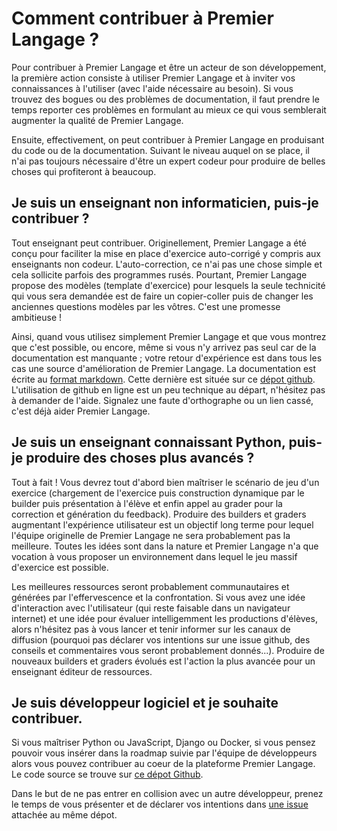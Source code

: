 # Comment contribuer à Premier Langage ?


Pour contribuer à Premier Langage et être un acteur de son
développement, la première action consiste à utiliser Premier Langage
et à inviter vos connaissances à l'utiliser (avec l'aide nécessaire au
besoin). Si vous trouvez des bogues ou des problèmes de documentation,
il faut prendre le temps reporter ces problèmes en formulant au mieux
ce qui vous semblerait augmenter la qualité de Premier Langage.


Ensuite, effectivement, on peut contribuer à Premier Langage en
produisant du code ou de la documentation. Suivant le niveau auquel on
se place, il n'ai pas toujours nécessaire d'être un expert codeur pour
produire de belles choses qui profiteront à beaucoup.


## Je suis un enseignant non informaticien, puis-je contribuer ?


Tout enseignant peut contribuer. Originellement, Premier Langage a été
conçu pour faciliter la mise en place d'exercice auto-corrigé y
compris aux enseignants non codeur. L'auto-correction, ce n'ai pas une
chose simple et cela sollicite parfois des programmes rusés. Pourtant,
Premier Langage propose des modèles (template d'exercice) pour lesquels
la seule technicité qui vous sera demandée est de faire un
copier-coller puis de changer les anciennes questions modèles par les
vôtres. C'est une promesse ambitieuse !


Ainsi, quand vous utilisez simplement Premier Langage et que vous
montrez que c'est possible, ou encore, même si vous n'y arrivez pas
seul car de la documentation est manquante ; votre retour d'expérience
est dans tous les cas une source d'amélioration de Premier Langage. La
documentation est écrite au [format
markdown](https://fr.wikipedia.org/wiki/Markdown). Cette dernière est
située sur ce [dépot
github](https://github.com/PremierLangage/premierlangage-doc). L'utilisation
de github en ligne est un peu technique au départ, n'hésitez pas à
demander de l'aide. Signalez une faute d'orthographe ou un lien cassé,
c'est déjà aider Premier Langage.


## Je suis un enseignant connaissant Python, puis-je produire des choses plus avancés ?


Tout à fait ! Vous devrez tout d'abord bien maîtriser le scénario de
jeu d'un exercice (chargement de l'exercice puis construction
dynamique par le builder puis présentation à l'élève et enfin appel au
grader pour la correction et génération du feedback). Produire des
builders et graders augmentant l'expérience utilisateur est un
objectif long terme pour lequel l'équipe originelle de Premier Langage
ne sera probablement pas la meilleure. Toutes les idées sont dans la
nature et Premier Langage n'a que vocation à vous proposer un
environnement dans lequel le jeu massif d'exercice est possible.


Les meilleures ressources seront probablement communautaires et
générées par l'effervescence et la confrontation. Si vous avez une
idée d'interaction avec l'utilisateur (qui reste faisable dans un
navigateur internet) et une idée pour évaluer intelligemment les
productions d'élèves, alors n'hésitez pas à vous lancer et tenir
informer sur les canaux de diffusion (pourquoi pas déclarer vos
intentions sur une issue github, des conseils et commentaires vous
seront probablement donnés...). Produire de nouveaux builders et
graders évolués est l'action la plus avancée pour un enseignant éditeur
de ressources.


## Je suis développeur logiciel et je souhaite contribuer.


Si vous maîtriser Python ou JavaScript, Django ou Docker, si vous
pensez pouvoir vous insérer dans la roadmap suivie par l'équipe de
développeurs alors vous pouvez contribuer au coeur de la plateforme
Premier Langage. Le code source se trouve sur [ce dépot
Github](https://github.com/PremierLangage/premierlangage).


Dans le but de ne pas entrer en collision avec un autre développeur,
prenez le temps de vous présenter et de déclarer vos intentions dans
[une issue](https://github.com/PremierLangage/premierlangage/issues)
attachée au même dépot.

